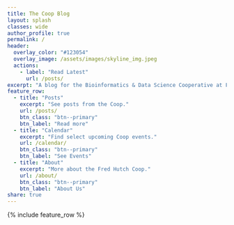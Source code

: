 ```yaml
---
title: The Coop Blog
layout: splash
classes: wide
author_profile: true
permalink: /
header:
  overlay_color: "#123054"
  overlay_image: /assets/images/skyline_img.jpeg
  actions:
    - label: "Read Latest"
      url: /posts/
excerpt: "A blog for the Bioinformatics & Data Science Cooperative at Fred Hutch"
feature_row:
  - title: "Posts"
    excerpt: "See posts from the Coop."
    url: /posts/
    btn_class: "btn--primary"
    btn_label: "Read more"
  - title: "Calendar"
    excerpt: "Find select upcoming Coop events."
    url: /calendar/
    btn_class: "btn--primary"
    btn_label: "See Events"
  - title: "About"
    excerpt: "More about the Fred Hutch Coop."
    url: /about/
    btn_class: "btn--primary"
    btn_label: "About Us"
share: true
---
```

{% include feature_row %}
